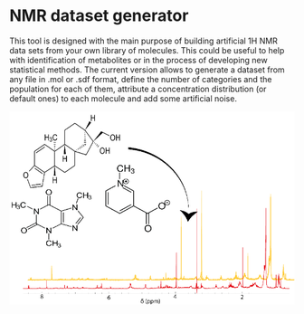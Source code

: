 # NMR dataset generator

This tool is designed with the main purpose of building artificial 1H NMR data sets from your own library of molecules. This could be useful to help with identification of metabolites or in the process of developing new statistical methods. The current version allows to generate a dataset from any file in .mol or .sdf format, define the number of categories and the population for each of them, attribute a concentration distribution (or default ones) to each molecule and add some artificial noise.

![formats](images/fmts.png)
